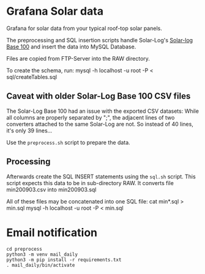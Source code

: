 # Grafana Solar data

Grafana for solar data from your typical roof-top solar panels.

The preprocessing and SQL insertion scripts handle Solar-Log's
[Solar-log Base 100](https://www.solar-log.com/de/produkte-komponenten/solar-logTM-hardware/solar-log-base/)
and insert the data into MySQL Database.

Files are copied from FTP-Server into the RAW directory.


To create the schema, run:
    mysql -h localhost -u root -P < sql/createTables.sql

## Caveat with older Solar-Log Base 100 CSV files
The Solar-Log Base 100 had an issue with the exported CSV datasets:
While all columns are properly separated by ";", the adjacent lines of
two converters attached to the same Solar-Log are not.
So instead of 40 lines, it's only 39 lines...

Use the `preprocess.sh` script to prepare the data.

## Processing 
Afterwards create the SQL INSERT statements using the `sql.sh` script.
This script expects this data to be in sub-directory RAW.
It converts file min200903.csv into min200903.sql

All of these files may be concatenated into one SQL file:
    cat min*.sql > min.sql
    mysql -h localhost -u root -P < min.sql 


# Email notification

    cd preprocess
    python3 -m venv mail_daily
    python3 -m pip install -r requirements.txt
    . mail_daily/bin/activate
